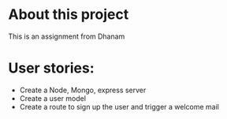 # About this project

This is an assignment from Dhanam

# User stories:
- Create a Node, Mongo, express server
- Create a user model
- Create a route to sign up the user and trigger a welcome mail